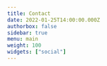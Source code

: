 ```yaml
---
title: Contact
date: 2022-01-25T14:00:00.000Z
authorbox: false
sidebar: true
menu: main
weight: 100
widgets: ["social"]
---
```

